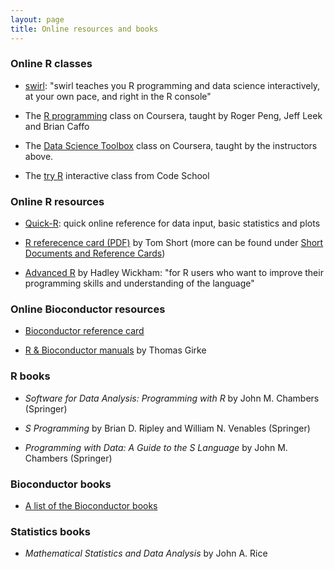 ```yaml
---
layout: page
title: Online resources and books
---
```


### Online R classes

- [swirl](http://swirlstats.com/): "swirl teaches you R programming and data science interactively, at your own pace, and right in the R console"

- The [R programming](https://www.coursera.org/course/rprog) class on Coursera, taught by Roger Peng, Jeff Leek and Brian Caffo

- The [Data Science Toolbox](https://www.coursera.org/course/datascitoolbox) class on Coursera, taught by the instructors above.

- The [try R](http://tryr.codeschool.com/) interactive class from Code School 

### Online R resources

- [Quick-R](http://www.statmethods.net/): quick online reference for data input, basic statistics and plots

- [R referecence card (PDF)](http://cran.r-project.org/doc/contrib/Short-refcard.pdf) by Tom Short (more can be found under [Short Documents and Reference Cards](http://cran.r-project.org/other-docs.html))

- [Advanced R](http://adv-r.had.co.nz/) by Hadley Wickham: "for R users who want to improve their programming skills and understanding of the language"

### Online Bioconductor resources

- [Bioconductor reference card](https://github.com/mikelove/bioc-refcard)

- [R & Bioconductor manuals](http://manuals.bioinformatics.ucr.edu/home/R_BioCondManual)
  by Thomas Girke

### R books

- *Software for Data Analysis: Programming with R* by John M. Chambers (Springer)

- *S Programming* by Brian D. Ripley and William N. Venables (Springer)

- *Programming with Data: A Guide to the S Language* by John M. Chambers (Springer)

### Bioconductor books

- [A list of the Bioconductor books](http://www.bioconductor.org/help/publications/)

### Statistics books

- *Mathematical Statistics and Data Analysis* by John A. Rice

